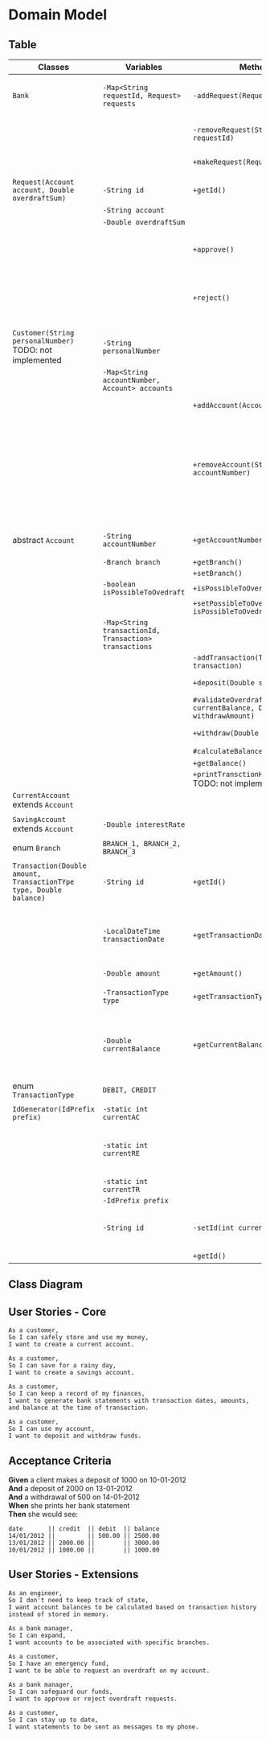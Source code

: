 # Domain Model


## Table
| Classes                                                            | Variables                                              | Methods                                                            | Scenario                                                                                                       | Output                 |
|--------------------------------------------------------------------|--------------------------------------------------------|--------------------------------------------------------------------|----------------------------------------------------------------------------------------------------------------|------------------------|
| `Bank`                                                             | `-Map<String requestId, Request> requests`             | `-addRequest(Request request)`                                     | Validate, add to the list requests if possible.                                                                | void / throw exception |
|                                                                    |                                                        | `-removeRequest(String requestId)`                                 | Remove request by providing id.                                                                                | void / throw exception |
|                                                                    |                                                        | `+makeRequest(Request request)`                                    | Make a request as a user.                                                                                      | Request object / null  |
|                                                                    |                                                        |                                                                    |                                                                                                                |                        |
| `Request(Account account, Double overdraftSum)`                    | `-String id`                                           | `+getId()`                                                         |                                                                                                                | String                 |
|                                                                    | `-String account`                                      |                                                                    |                                                                                                                | String                 |
|                                                                    | `-Double overdraftSum`                                 |                                                                    |                                                                                                                |                        |
|                                                                    |                                                        | `+approve()`                                                       | Update account with facility to make overdrafts.                                                               |                        |
|                                                                    |                                                        | `+reject()`                                                        | Reject request, it should not be possible to make overdrafts.                                                  |                        |
|                                                                    |                                                        |                                                                    |                                                                                                                |                        |
| `Customer(String personalNumber)`   TODO: not implemented          | `-String personalNumber`                               |                                                                    |                                                                                                                |                        |
|                                                                    | `-Map<String accountNumber, Account> accounts`         |                                                                    |                                                                                                                |                        |  
|                                                                    |                                                        | `+addAccount(Account newAcount)`                                   |                                                                                                                | void / throw exception |
|                                                                    |                                                        | `+removeAccount(String accountNumber)`                             | If possible to remove account, provide user with confirmation question<br>before the account is fully removed. | void / throw exception |
|                                                                    |                                                        |                                                                    |                                                                                                                |                        |
| abstract `Account`                                                 | `-String accountNumber`                                | `+getAccountNumber()`                                              | Auto-generate account number.                                                                                  |                        |
|                                                                    | `-Branch branch`                                       | `+getBranch()`                                                     |                                                                                                                |                        |
|                                                                    |                                                        | `+setBranch()`                                                     |                                                                                                                |                        |
|                                                                    | `-boolean isPossibleToOvedraft`                        | `+isPossibleToOverdraft()`                                         |                                                                                                                | boolean                |
|                                                                    |                                                        | `+setPossibleToOverdraft(boolean isPossibleToOvedraft)`            |                                                                                                                |                        |
|                                                                    | `-Map<String transactionId, Transaction> transactions` |                                                                    |                                                                                                                |                        |
|                                                                    |                                                        | `-addTransaction(Transaction transaction)`                         |                                                                                                                |                        |
|                                                                    |                                                        | `+deposit(Double sum)`                                             |                                                                                                                | void / throw exception |
|                                                                    |                                                        | `#validateOverdraft(Double currentBalance, Double withdrawAmount)` |                                                                                                                |                        |
|                                                                    |                                                        | `+withdraw(Double sum)`                                            |                                                                                                                | void / throw exception |
|                                                                    |                                                        | `#calculateBalance()`                                              |                                                                                                                | Double                 |
|                                                                    |                                                        | `+getBalance()`                                                    |                                                                                                                |                        |
|                                                                    |                                                        | `+printTransctionHistory()`    TODO: not implemented               |                                                                                                                |                        |
| `CurrentAccount` extends `Account`                                 |                                                        |                                                                    |                                                                                                                |                        |
|                                                                    |                                                        |                                                                    |                                                                                                                |                        |
| `SavingAccount` extends `Account`                                  | `-Double interestRate`                                 |                                                                    |                                                                                                                |                        |
|                                                                    |                                                        |                                                                    |                                                                                                                |                        |
| enum `Branch`                                                      | `BRANCH_1, BRANCH_2, BRANCH_3`                         |                                                                    |                                                                                                                |                        |
|                                                                    |                                                        |                                                                    |                                                                                                                |                        |
| `Transaction(Double amount, TransactionTYpe type, Double balance)` | `-String id`                                           | `+getId()`                                                         | Get id. Id is created via IdGenerator.                                                                         | String                 |
|                                                                    | `-LocalDateTime transactionDate`                       | `+getTransactionDate()`                                            | Get LocalDateTime, this is created when a Transaction is created.                                              | String                 |
|                                                                    | `-Double amount`                                       | `+getAmount()`                                                     |                                                                                                                | Double                 |
|                                                                    | `-TransactionType type`                                | `+getTransactionType()`                                            | Could be CREDIT or DEBIT.                                                                                      | TransactionType        |
|                                                                    | `-Double currentBalance`                               | `+getCurrentBalance()`                                             | Get the balance the account had when this transaction was made.                                                | Double                 |
|                                                                    |                                                        |                                                                    |                                                                                                                |                        |
| enum `TransactionType`                                             | `DEBIT, CREDIT`                                        |                                                                    |                                                                                                                |                        |
|                                                                    |                                                        |                                                                    |                                                                                                                |                        |
| `IdGenerator(IdPrefix prefix)`                                     | `-static int currentAC`                                |                                                                    |                                                                                                                |                        |
|                                                                    | `-static int currentRE`                                |                                                                    | Generate different Id's based on provided prefix.                                                              |                        |
|                                                                    | `-static int currentTR`                                |                                                                    |                                                                                                                |                        |
|                                                                    | `-IdPrefix prefix`                                     |                                                                    |                                                                                                                |                        |
|                                                                    | `-String id`                                           | `-setId(int currentNumber)`                                        | Generate id by prefix and current id number.                                                                   |                        |
|                                                                    |                                                        | `+getId()`                                                         |                                                                                                                | String                 |

## Class Diagram


## User Stories - Core
```
As a customer,
So I can safely store and use my money,
I want to create a current account.

As a customer,
So I can save for a rainy day,
I want to create a savings account.

As a customer,
So I can keep a record of my finances,
I want to generate bank statements with transaction dates, amounts, and balance at the time of transaction.

As a customer,
So I can use my account,
I want to deposit and withdraw funds.
```

## Acceptance Criteria

**Given** a client makes a deposit of 1000 on 10-01-2012  
**And** a deposit of 2000 on 13-01-2012  
**And** a withdrawal of 500 on 14-01-2012  
**When** she prints her bank statement  
**Then** she would see:

```
date       || credit  || debit  || balance
14/01/2012 ||         || 500.00 || 2500.00
13/01/2012 || 2000.00 ||        || 3000.00
10/01/2012 || 1000.00 ||        || 1000.00
```

## User Stories - Extensions
```
As an engineer,
So I don't need to keep track of state,
I want account balances to be calculated based on transaction history instead of stored in memory.

As a bank manager,
So I can expand,
I want accounts to be associated with specific branches.

As a customer,
So I have an emergency fund,
I want to be able to request an overdraft on my account.

As a bank manager,
So I can safeguard our funds,
I want to approve or reject overdraft requests.

As a customer,
So I can stay up to date,
I want statements to be sent as messages to my phone.
```
